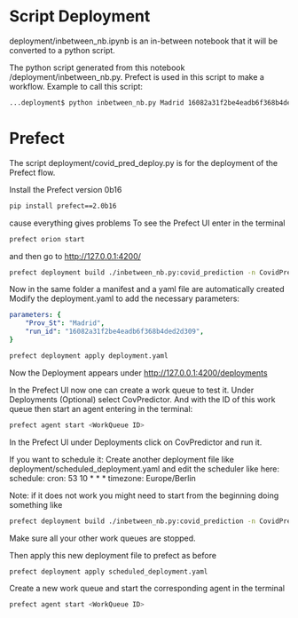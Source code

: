 # Script Deployment

deployment/inbetween_nb.ipynb is an in-between notebook that it will be converted to a python script.

The python script generated from this notebook /deployment/inbetween_nb.py.
Prefect is used in this script to make a workflow.
Example to call this script: 
```bash 
...deployment$ python inbetween_nb.py Madrid 16082a31f2be4eadb6f368b4ded2d309
```

# Prefect

The script deployment/covid_pred_deploy.py is for the deployment of the Prefect flow. 

Install the Prefect version 0b16 
```bash 
pip install prefect==2.0b16
```
cause everything gives problems
To see the Prefect UI enter in the terminal 
```bash
prefect orion start
```
 and then go to http://127.0.0.1:4200/

```bash 
prefect deployment build ./inbetween_nb.py:covid_prediction -n CovidPredictor_3 -t tag_CovidPrev_3
```
Now in the same folder a manifest and a yaml file are automatically created
Modify the deployment.yaml to add the necessary parameters:
```yaml
parameters: {
    "Prov_St": "Madrid",
    "run_id": "16082a31f2be4eadb6f368b4ded2d309",
}
```

```bash
prefect deployment apply deployment.yaml
```
Now the Deployment appears under http://127.0.0.1:4200/deployments

In the Prefect UI now one can create a work queue to test it. Under Deployments (Optional) select CovPredictor. And with the ID of this work queue then start an agent entering in the terminal: 

```bash
prefect agent start <WorkQueue ID>
```

In the Prefect UI under Deployments click on CovPredictor and run it.

If you want to schedule it:
Create another deployment file like deployment/scheduled_deployment.yaml and edit the scheduler like here:
schedule:
  cron: 53 10 * * *
  timezone: Europe/Berlin

Note: if it does not work you might need to start from the beginning doing something like 
```bash
prefect deployment build ./inbetween_nb.py:covid_prediction -n CovidPredSched -t tag_CovidPrevSched
```

Make sure all your other work queues are stopped. 


Then apply this new deployment file to prefect as before 
```bash
prefect deployment apply scheduled_deployment.yaml
```
Create a new work queue and start the corresponding agent in the terminal 
```bash
prefect agent start <WorkQueue ID>
```

